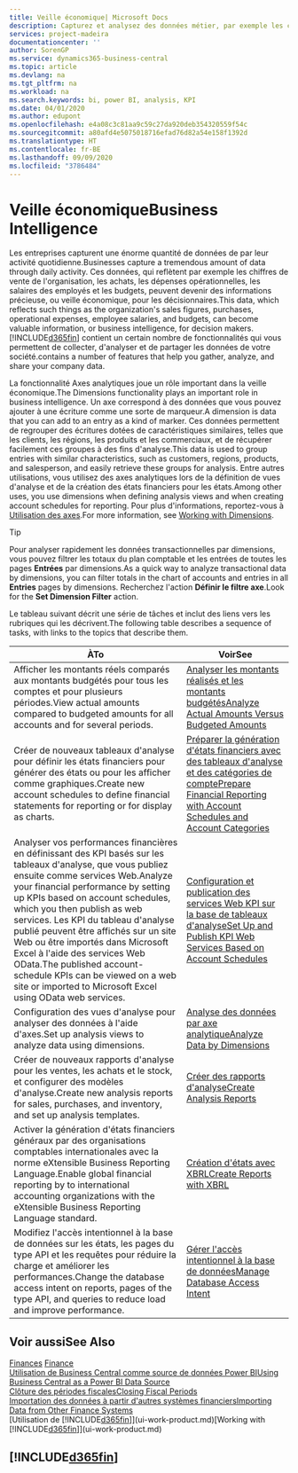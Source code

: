 ```yaml
---
title: Veille économique| Microsoft Docs
description: Capturez et analysez des données métier, par exemple les chiffres de vente de l'organisation, les achats, les dépenses opérationnelles, les salaires des employés et les budgets, peuvent être des informations précieuses, pour la veille économique ou pour les décisionnaires.
services: project-madeira
documentationcenter: ''
author: SorenGP
ms.service: dynamics365-business-central
ms.topic: article
ms.devlang: na
ms.tgt_pltfrm: na
ms.workload: na
ms.search.keywords: bi, power BI, analysis, KPI
ms.date: 04/01/2020
ms.author: edupont
ms.openlocfilehash: e4a08c3c81aa9c59c27da920deb354320559f54c
ms.sourcegitcommit: a80afd4e5075018716efad76d82a54e158f1392d
ms.translationtype: HT
ms.contentlocale: fr-BE
ms.lasthandoff: 09/09/2020
ms.locfileid: "3786484"
---
```

# <a name="business-intelligence"></a><span data-ttu-id="cd438-103">Veille économique</span><span class="sxs-lookup"><span data-stu-id="cd438-103">Business Intelligence</span></span>
<span data-ttu-id="cd438-104">Les entreprises capturent une énorme quantité de données de par leur activité quotidienne.</span><span class="sxs-lookup"><span data-stu-id="cd438-104">Businesses capture a tremendous amount of data through daily activity.</span></span> <span data-ttu-id="cd438-105">Ces données, qui reflètent par exemple les chiffres de vente de l'organisation, les achats, les dépenses opérationnelles, les salaires des employés et les budgets, peuvent devenir des informations précieuse, ou veille économique, pour les décisionnaires.</span><span class="sxs-lookup"><span data-stu-id="cd438-105">This data, which reflects such things as the organization's sales figures, purchases, operational expenses, employee salaries, and budgets, can become valuable information, or business intelligence, for decision makers.</span></span> [!INCLUDE[d365fin](includes/d365fin_md.md)] <span data-ttu-id="cd438-106">contient un certain nombre de fonctionnalités qui vous permettent de collecter, d'analyser et de partager les données de votre société.</span><span class="sxs-lookup"><span data-stu-id="cd438-106">contains a number of features that help you gather, analyze, and share your company data.</span></span>

<span data-ttu-id="cd438-107">La fonctionnalité Axes analytiques joue un rôle important dans la veille économique.</span><span class="sxs-lookup"><span data-stu-id="cd438-107">The Dimensions functionality plays an important role in business intelligence.</span></span> <span data-ttu-id="cd438-108">Un axe correspond à des données que vous pouvez ajouter à une écriture comme une sorte de marqueur.</span><span class="sxs-lookup"><span data-stu-id="cd438-108">A dimension is data that you can add to an entry as a kind of marker.</span></span> <span data-ttu-id="cd438-109">Ces données permettent de regrouper des écritures dotées de caractéristiques similaires, telles que les clients, les régions, les produits et les commerciaux, et de récupérer facilement ces groupes à des fins d'analyse.</span><span class="sxs-lookup"><span data-stu-id="cd438-109">This data is used to group entries with similar characteristics, such as customers, regions, products, and salesperson, and easily retrieve these groups for analysis.</span></span> <span data-ttu-id="cd438-110">Entre autres utilisations, vous utilisez des axes analytiques lors de la définition de vues d'analyse et de la création des états financiers pour les états.</span><span class="sxs-lookup"><span data-stu-id="cd438-110">Among other uses, you use dimensions  when defining analysis views and when creating account schedules for reporting.</span></span> <span data-ttu-id="cd438-111">Pour plus d'informations, reportez-vous à [Utilisation des axes](finance-dimensions.md).</span><span class="sxs-lookup"><span data-stu-id="cd438-111">For more information, see [Working with Dimensions](finance-dimensions.md).</span></span>

> [!TIP]
> <span data-ttu-id="cd438-112">Pour analyser rapidement les données transactionnelles par dimensions, vous pouvez filtrer les totaux du plan comptable et les entrées de toutes les pages **Entrées** par dimensions.</span><span class="sxs-lookup"><span data-stu-id="cd438-112">As a quick way to analyze transactional data by dimensions, you can filter totals in the chart of accounts and entries in all **Entries** pages by dimensions.</span></span> <span data-ttu-id="cd438-113">Recherchez l'action **Définir le filtre axe**.</span><span class="sxs-lookup"><span data-stu-id="cd438-113">Look for the **Set Dimension Filter** action.</span></span>  

<span data-ttu-id="cd438-114">Le tableau suivant décrit une série de tâches et inclut des liens vers les rubriques qui les décrivent.</span><span class="sxs-lookup"><span data-stu-id="cd438-114">The following table describes a sequence of tasks, with links to the topics that describe them.</span></span>  

| <span data-ttu-id="cd438-115">À</span><span class="sxs-lookup"><span data-stu-id="cd438-115">To</span></span> | <span data-ttu-id="cd438-116">Voir</span><span class="sxs-lookup"><span data-stu-id="cd438-116">See</span></span> |
| --- | --- |
|<span data-ttu-id="cd438-117">Afficher les montants réels comparés aux montants budgétés pour tous les comptes et pour plusieurs périodes.</span><span class="sxs-lookup"><span data-stu-id="cd438-117">View actual amounts compared to budgeted amounts for all accounts and for several periods.</span></span>|[<span data-ttu-id="cd438-118">Analyser les montants réalisés et les montants budgétés</span><span class="sxs-lookup"><span data-stu-id="cd438-118">Analyze Actual Amounts Versus Budgeted Amounts</span></span>](bi-how-analyze-actual-versus-budget.md)|
|<span data-ttu-id="cd438-119">Créer de nouveaux tableaux d'analyse pour définir les états financiers pour générer des états ou pour les afficher comme graphiques.</span><span class="sxs-lookup"><span data-stu-id="cd438-119">Create new account schedules to define financial statements for reporting or for display as charts.</span></span>|[<span data-ttu-id="cd438-120">Préparer la génération d'états financiers avec des tableaux d'analyse et des catégories de compte</span><span class="sxs-lookup"><span data-stu-id="cd438-120">Prepare Financial Reporting with Account Schedules and Account Categories</span></span>](bi-how-work-account-schedule.md)|
|<span data-ttu-id="cd438-121">Analyser vos performances financières en définissant des KPI basés sur les tableaux d'analyse, que vous publiez ensuite comme services Web.</span><span class="sxs-lookup"><span data-stu-id="cd438-121">Analyze your financial performance by setting up KPIs based on account schedules, which you then publish as web services.</span></span> <span data-ttu-id="cd438-122">Les KPI du tableau d'analyse publié peuvent être affichés sur un site Web ou être importés dans Microsoft Excel à l'aide des services Web OData.</span><span class="sxs-lookup"><span data-stu-id="cd438-122">The published account-schedule KPIs can be viewed on a web site or imported to Microsoft Excel using OData web services.</span></span>|[<span data-ttu-id="cd438-123">Configuration et publication des services Web KPI sur la base de tableaux d'analyse</span><span class="sxs-lookup"><span data-stu-id="cd438-123">Set Up and Publish KPI Web Services Based on Account Schedules</span></span>](bi-how-to-set-up-and-publish-kpi-web-services-based-on-account-schedules.md)|
|<span data-ttu-id="cd438-124">Configuration des vues d'analyse pour analyser des données à l'aide d'axes.</span><span class="sxs-lookup"><span data-stu-id="cd438-124">Set up analysis views to analyze data using dimensions.</span></span>|[<span data-ttu-id="cd438-125">Analyse des données par axe analytique</span><span class="sxs-lookup"><span data-stu-id="cd438-125">Analyze Data by Dimensions</span></span>](bi-how-analyze-data-dimension.md)|
|<span data-ttu-id="cd438-126">Créer de nouveaux rapports d'analyse pour les ventes, les achats et le stock, et configurer des modèles d'analyse.</span><span class="sxs-lookup"><span data-stu-id="cd438-126">Create new analysis reports for sales, purchases, and inventory, and set up analysis templates.</span></span>|[<span data-ttu-id="cd438-127">Créer des rapports d'analyse</span><span class="sxs-lookup"><span data-stu-id="cd438-127">Create Analysis Reports</span></span>](bi-how-create-analysis-views-reports.md)|
|<span data-ttu-id="cd438-128">Activer la génération d'états financiers généraux par des organisations comptables internationales avec la norme eXtensible Business Reporting Language.</span><span class="sxs-lookup"><span data-stu-id="cd438-128">Enable global financial reporting by to international accounting organizations with the eXtensible Business Reporting Language standard.</span></span>|[<span data-ttu-id="cd438-129">Création d'états avec XBRL</span><span class="sxs-lookup"><span data-stu-id="cd438-129">Create Reports with XBRL</span></span>](bi-create-reports-with-xbrl.md)|
|<span data-ttu-id="cd438-130">Modifiez l'accès intentionnel à la base de données sur les états, les pages du type API et les requêtes pour réduire la charge et améliorer les performances.</span><span class="sxs-lookup"><span data-stu-id="cd438-130">Change the database access intent on reports, pages of the type API, and queries to reduce load and improve performance.</span></span>|[<span data-ttu-id="cd438-131">Gérer l'accès intentionnel à la base de données</span><span class="sxs-lookup"><span data-stu-id="cd438-131">Manage Database Access Intent</span></span>](admin-data-access-intent.md)|

## <a name="see-also"></a><span data-ttu-id="cd438-132">Voir aussi</span><span class="sxs-lookup"><span data-stu-id="cd438-132">See Also</span></span>
<span data-ttu-id="cd438-133">[Finances](finance.md)  </span><span class="sxs-lookup"><span data-stu-id="cd438-133">[Finance](finance.md)  </span></span>  
[<span data-ttu-id="cd438-134">Utilisation de Business Central comme source de données Power BI</span><span class="sxs-lookup"><span data-stu-id="cd438-134">Using Business Central as a Power BI Data Source</span></span>](across-how-use-financials-data-source-powerbi.md)  
[<span data-ttu-id="cd438-135">Clôture des périodes fiscales</span><span class="sxs-lookup"><span data-stu-id="cd438-135">Closing Fiscal Periods</span></span>](year-close-years-periods.md)  
[<span data-ttu-id="cd438-136">Importation des données à partir d'autres systèmes financiers</span><span class="sxs-lookup"><span data-stu-id="cd438-136">Importing Data from Other Finance Systems</span></span>](across-import-data-configuration-packages.md)  
<span data-ttu-id="cd438-137">[Utilisation de [!INCLUDE[d365fin](includes/d365fin_md.md)]](ui-work-product.md)</span><span class="sxs-lookup"><span data-stu-id="cd438-137">[Working with [!INCLUDE[d365fin](includes/d365fin_md.md)]](ui-work-product.md)</span></span>

## [!INCLUDE[d365fin](includes/free_trial_md.md)]  
